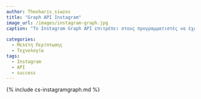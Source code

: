 ```yaml
---
author: Theoharis_siwzos
title: "Graph API Instagram"
image_url: /images/instagram-graph.jpg
caption: "Το Instagram Graph API επιτρέπει στους προγραμματιστές να έχουν πρόσβαση στις λειτουργίες και τα δεδομένα της πλατφόρμας του Instagram, όπως προφίλ χρηστών, πολυμέσα και σχόλια, χρησιμοποιώντας μια ποικιλία τελικών σημείων και παραμέτρων."
 
categories:
  - Μελέτη Περίπτωσης
  - Τεχνολογία
tags:
  - Instagram
  - API
  - success
---
```


{% include cs-instagramgraph.md %}
